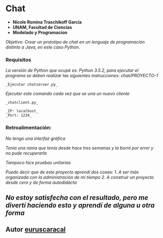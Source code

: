 # Chat
* **Nicole Romina Traschikoff García**
* **UNAM, Facultad de Ciencias**
* **Modelado y Programacion**

_Objetivo: Crear un prototipo de chat en un lenguaje de programación distinto a Java, en este caso Python._

### Requisitos
_La versión de Python que ocupé es:_
_Python 3.5.2, para ejecutar el programa se deben realizar las siguientes instrucciones:_
_chat/PROYECTO-1_

```
_Ejecutar chatserver.py_
```


_Ejecutar este comando cada vez que se una un nuevo cliente_

```
_chatclient.py_

_IP: localhost_
_Port: 1234_
```

### Retroalimentación:

_No tengo una interfaz gráfica_

_Tenía una rama que tenía desde hace tres semanas y la borré por error y no pude recuperarla_

_Tampoco hice pruebas unitarias_

_Puedo decir que de este proyecto aprendí dos cosas:_
 _1. A ser más organizada con la administración de mi tiempo_
 _2. A construir un proyecto desde cero y de forma autodidácta_

_No estoy satisfecha con el resultado, pero me divertí haciendo esto y aprendí de alguna u otra forma_
-
## Autor  [euruscaracal](https://github.com/euruscaracal)
